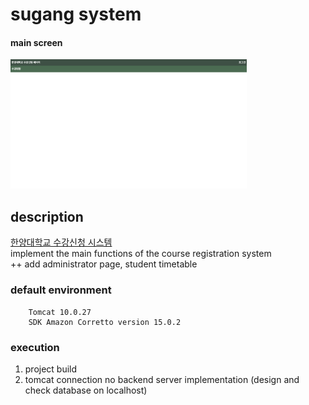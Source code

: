 # sugang system
<h4>main screen</h1>
<img width="75%" src="./main.png"/>

## description
[한양대학교 수강신청 시스템](https://portal.hanyang.ac.kr/sugang/sulg.do)  
implement the main functions of the course registration system  
++ add administrator page, student timetable

### default environment
```
    Tomcat 10.0.27  
    SDK Amazon Corretto version 15.0.2  
```

### execution
1. project build
2. tomcat connection
no backend server implementation
(design and check database on localhost)